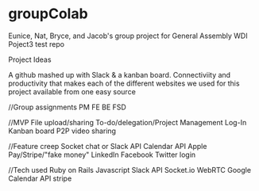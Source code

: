 # groupColab
Eunice, Nat, Bryce, and Jacob's group project for General Assembly WDI Poject3 test repo


Project Ideas

A github mashed up with Slack & a kanban board. Connectiviity and productivity that makes each of the different websites we used for this project available from one easy source

//Group assignments
PM
FE
BE
FSD

//MVP
File upload/sharing
To-do/delegation/Project Management
Log-In
Kanban board
P2P video sharing

//Feature creep
Socket chat or Slack API
Calendar API
Apple Pay/Stripe/"fake money"
LinkedIn Facebook Twitter login



//Tech used
Ruby on Rails
Javascript
Slack API
Socket.io
WebRTC
Google Calendar API
stripe